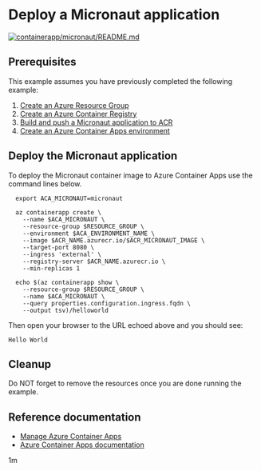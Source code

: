 # Deploy a Micronaut application

[![containerapp/micronaut/README.md](https://github.com/Azure-Samples/java-on-azure-examples/actions/workflows/containerapp_micronaut_README_md.yml/badge.svg)](https://github.com/Azure-Samples/java-on-azure-examples/actions/workflows/containerapp_micronaut_README_md.yml)

## Prerequisites

This example assumes you have previously completed the following example:

1. [Create an Azure Resource Group](../../group/create/README.md)
1. [Create an Azure Container Registry](../../acr/create/README.md)
1. [Build and push a Micronaut application to ACR](../../acr/micronaut/README.md)
1. [Create an Azure Container Apps environment](../create-environment/README.md)

## Deploy the Micronaut application

<!-- workflow.cron(0 1 * * 0) -->
<!-- workflow.include(../../acr/micronaut/README.md) -->
<!-- workflow.include(../create-environment/README.md) -->

To deploy the Micronaut container image to Azure Container Apps use the
command lines below.

```shell
  export ACA_MICRONAUT=micronaut

  az containerapp create \
    --name $ACA_MICRONAUT \
    --resource-group $RESOURCE_GROUP \
    --environment $ACA_ENVIRONMENT_NAME \
    --image $ACR_NAME.azurecr.io/$ACR_MICRONAUT_IMAGE \
    --target-port 8080 \
    --ingress 'external' \
    --registry-server $ACR_NAME.azurecr.io \
    --min-replicas 1

  echo $(az containerapp show \
    --resource-group $RESOURCE_GROUP \
    --name $ACA_MICRONAUT \
    --query properties.configuration.ingress.fqdn \
    --output tsv)/helloworld
```

Then open your browser to the URL echoed above and you should see:

```text
Hello World
```

<!-- workflow.directOnly()

  sleep 60
  export URL=https://$(az containerapp show --resource-group $RESOURCE_GROUP --name $ACA_MICRONAUT --query properties.configuration.ingress.fqdn --output tsv)/helloworld
  export RESULT=$(curl $URL)
  az group delete --name $RESOURCE_GROUP --yes || true
  if [[ "$RESULT" != *"Hello World"* ]]; then
    echo "Response did not contain 'Hello World'"
    exit 1
  fi

  -->

## Cleanup

Do NOT forget to remove the resources once you are done running the example.

## Reference documentation

* [Manage Azure Container Apps](https://docs.microsoft.com/cli/azure/containerapp)
* [Azure Container Apps documentation](https://docs.microsoft.com/azure/container-apps)

1m
